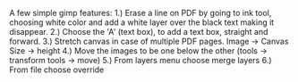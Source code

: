 A few simple gimp features:
1.) Erase a line on PDF by going to ink tool, choosing white color and add a white layer over the black text making it disappear.
2.) Choose the 'A' (text box), to add a text box, straight and forward.
3.) Stretch canvas in case of multiple PDF pages. Image -> Canvas Size -> height
4.) Move the images to be one below the other (tools -> transform tools -> move)
5.) From layers menu choose merge layers
6.) From file choose override <path>
